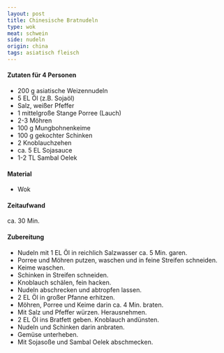 ```yaml
---
layout: post
title: Chinesische Bratnudeln
type: wok
meat: schwein
side: nudeln
origin: china
tags: asiatisch fleisch
---
```

#### Zutaten für 4 Personen
* 200 g asiatische Weizennudeln  
* 5 EL Öl (z.B. Sojaöl)  
* Salz, weißer Pfeffer  
* 1 mittelgroße Stange Porree (Lauch)  
* 2-3 Möhren  
* 100 g Mungbohnenkeime  
* 100 g gekochter Schinken  
* 2 Knoblauchzehen  
* ca. 5 EL Sojasauce  
* 1-2 TL Sambal Oelek  

#### Material
* Wok  

#### Zeitaufwand
ca. 30 Min.  

#### Zubereitung
* Nudeln mit 1 EL Öl in reichlich Salzwasser ca. 5 Min. garen. 
* Porree und Möhren putzen, waschen und in feine Streifen schneiden.
* Keime waschen.
* Schinken in Streifen schneiden.
* Knoblauch schälen, fein hacken. 
* Nudeln abschrecken und abtropfen lassen.
* 2 EL Öl in großer Pfanne erhitzen.
* Möhren, Porree und Keime darin ca. 4 Min. braten.
* Mit Salz und Pfeffer würzen. Herausnehmen. 
* 2 EL Öl ins Bratfett geben. Knoblauch andünsten.
* Nudeln und Schinken darin anbraten.
* Gemüse unterheben.
* Mit Sojasoße und Sambal Oelek abschmecken.
